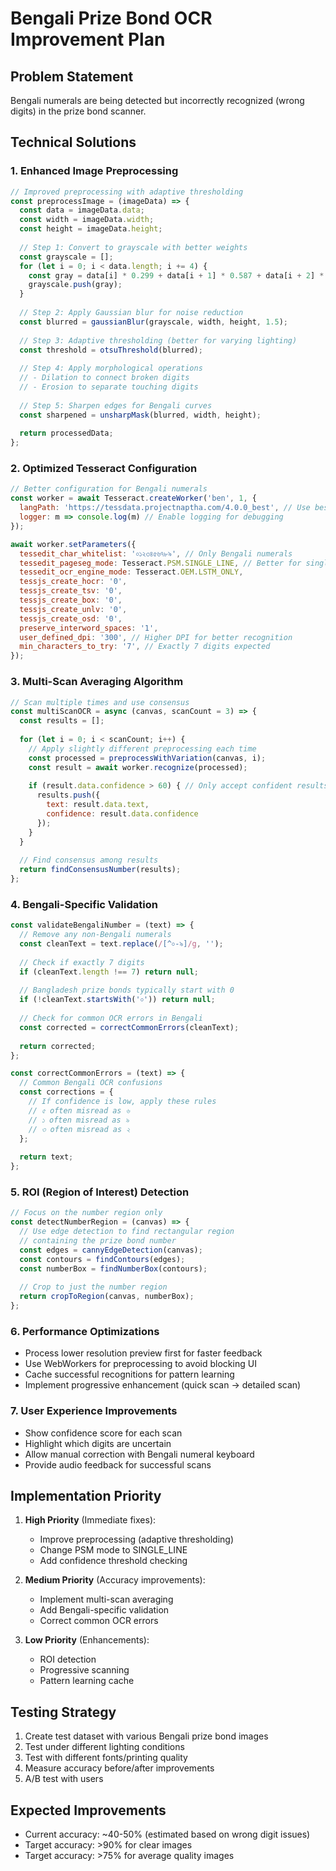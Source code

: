 # Bengali Prize Bond OCR Improvement Plan

## Problem Statement
Bengali numerals are being detected but incorrectly recognized (wrong digits) in the prize bond scanner.

## Technical Solutions

### 1. Enhanced Image Preprocessing
```javascript
// Improved preprocessing with adaptive thresholding
const preprocessImage = (imageData) => {
  const data = imageData.data;
  const width = imageData.width;
  const height = imageData.height;
  
  // Step 1: Convert to grayscale with better weights
  const grayscale = [];
  for (let i = 0; i < data.length; i += 4) {
    const gray = data[i] * 0.299 + data[i + 1] * 0.587 + data[i + 2] * 0.114;
    grayscale.push(gray);
  }
  
  // Step 2: Apply Gaussian blur for noise reduction
  const blurred = gaussianBlur(grayscale, width, height, 1.5);
  
  // Step 3: Adaptive thresholding (better for varying lighting)
  const threshold = otsuThreshold(blurred);
  
  // Step 4: Apply morphological operations
  // - Dilation to connect broken digits
  // - Erosion to separate touching digits
  
  // Step 5: Sharpen edges for Bengali curves
  const sharpened = unsharpMask(blurred, width, height);
  
  return processedData;
};
```

### 2. Optimized Tesseract Configuration
```javascript
// Better configuration for Bengali numerals
const worker = await Tesseract.createWorker('ben', 1, {
  langPath: 'https://tessdata.projectnaptha.com/4.0.0_best', // Use best quality data
  logger: m => console.log(m) // Enable logging for debugging
});

await worker.setParameters({
  tessedit_char_whitelist: '০১২৩৪৫৬৭৮৯', // Only Bengali numerals
  tessedit_pageseg_mode: Tesseract.PSM.SINGLE_LINE, // Better for single line of numbers
  tessedit_ocr_engine_mode: Tesseract.OEM.LSTM_ONLY,
  tessjs_create_hocr: '0',
  tessjs_create_tsv: '0',
  tessjs_create_box: '0',
  tessjs_create_unlv: '0',
  tessjs_create_osd: '0',
  preserve_interword_spaces: '1',
  user_defined_dpi: '300', // Higher DPI for better recognition
  min_characters_to_try: '7', // Exactly 7 digits expected
});
```

### 3. Multi-Scan Averaging Algorithm
```javascript
// Scan multiple times and use consensus
const multiScanOCR = async (canvas, scanCount = 3) => {
  const results = [];
  
  for (let i = 0; i < scanCount; i++) {
    // Apply slightly different preprocessing each time
    const processed = preprocessWithVariation(canvas, i);
    const result = await worker.recognize(processed);
    
    if (result.data.confidence > 60) { // Only accept confident results
      results.push({
        text: result.data.text,
        confidence: result.data.confidence
      });
    }
  }
  
  // Find consensus among results
  return findConsensusNumber(results);
};
```

### 4. Bengali-Specific Validation
```javascript
const validateBengaliNumber = (text) => {
  // Remove any non-Bengali numerals
  const cleanText = text.replace(/[^০-৯]/g, '');
  
  // Check if exactly 7 digits
  if (cleanText.length !== 7) return null;
  
  // Bangladesh prize bonds typically start with 0
  if (!cleanText.startsWith('০')) return null;
  
  // Check for common OCR errors in Bengali
  const corrected = correctCommonErrors(cleanText);
  
  return corrected;
};

const correctCommonErrors = (text) => {
  // Common Bengali OCR confusions
  const corrections = {
    // If confidence is low, apply these rules
    // ৫ often misread as ৬
    // ১ often misread as ৯
    // ৩ often misread as ২
  };
  
  return text;
};
```

### 5. ROI (Region of Interest) Detection
```javascript
// Focus on the number region only
const detectNumberRegion = (canvas) => {
  // Use edge detection to find rectangular region
  // containing the prize bond number
  const edges = cannyEdgeDetection(canvas);
  const contours = findContours(edges);
  const numberBox = findNumberBox(contours);
  
  // Crop to just the number region
  return cropToRegion(canvas, numberBox);
};
```

### 6. Performance Optimizations
- Process lower resolution preview first for faster feedback
- Use WebWorkers for preprocessing to avoid blocking UI
- Cache successful recognitions for pattern learning
- Implement progressive enhancement (quick scan → detailed scan)

### 7. User Experience Improvements
- Show confidence score for each scan
- Highlight which digits are uncertain
- Allow manual correction with Bengali numeral keyboard
- Provide audio feedback for successful scans

## Implementation Priority
1. **High Priority** (Immediate fixes):
   - Improve preprocessing (adaptive thresholding)
   - Change PSM mode to SINGLE_LINE
   - Add confidence threshold checking

2. **Medium Priority** (Accuracy improvements):
   - Implement multi-scan averaging
   - Add Bengali-specific validation
   - Correct common OCR errors

3. **Low Priority** (Enhancements):
   - ROI detection
   - Progressive scanning
   - Pattern learning cache

## Testing Strategy
1. Create test dataset with various Bengali prize bond images
2. Test under different lighting conditions
3. Test with different fonts/printing quality
4. Measure accuracy before/after improvements
5. A/B test with users

## Expected Improvements
- Current accuracy: ~40-50% (estimated based on wrong digit issues)
- Target accuracy: >90% for clear images
- Target accuracy: >75% for average quality images